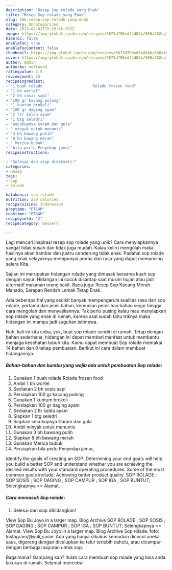 ```yaml
---
description: "Resep Sop rolade yang Enak"
title: "Resep Sop rolade yang Enak"
slug: 596-resep-sop-rolade-yang-enak
category: Uncategorized
date: 2023-02-01T15:29:45.972Z
image: https://img-global.cpcdn.com/recipes/0873d708edf4d84b/680x482cq70/sop-rolade-foto-resep-utama.jpg
hideToc: false
enableToc: true
enableTocContent: false
thumbnail: https://img-global.cpcdn.com/recipes/0873d708edf4d84b/680x482cq70/sop-rolade-foto-resep-utama.jpg
cover: https://img-global.cpcdn.com/recipes/0873d708edf4d84b/680x482cq70/sop-rolade-foto-resep-utama.jpg
author: Admin
authorAv: notfound
ratingvalue: 4.5
reviewcount: 15
recipeingredient:
- "1 buah rolade                      Rolade frozen food"
- "1 bh wortel"
- "2 bh sosis sapi"
- "100 gr kacang polong"
- "1 kuntum brokoli"
- "100 gr daging ayam"
- "2 ltr kaldu ayam"
- "1 btg seledri"
- "secukupnya Garam dan gula"
- " minyak untuk menumis"
- "3 bh bawang putih"
- "8 bh bawang merah"
- " Merica bubuk"
- "bila perlu Penyedap jamur"
recipeinstructions:

- "Selesai dan siap dinikmati!"
categories:
- Resep
tags:
- sop
- rolade

katakunci: sop rolade 
nutrition: 220 calories
recipecuisine: Indonesian
preptime: "PT14M"
cooktime: "PT34M"
recipeyield: "2"
recipecategory: Dessert

---
```





Lagi mencari inspirasi resep sop rolade yang unik? Cara menyiapkannya sangat tidak susah dan tidak juga mudah. Kalau keliru mengolah maka hasilnya akan hambar dan justru cenderung tidak enak. Padahal sop rolade yang enak selayaknya mempunyai aroma dan rasa yang dapat memancing selera Kita.





Sajian ini merupakan hidangan rolade yang dimasak bersama kuah sup dengan sayur. Hidangan ini cocok disantap saat musim hujan atau jadi alternatif makanan orang sakit. Baca juga: Resep Sup Kacang Merah Manado, Sarapan Rendah Lemak Tetap Enak.

Ada beberapa hal yang sedikit banyak mempengaruhi kualitas rasa dari sop rolade, pertama dari jenis bahan, kemudian pemilihan bahan segar hingga cara mengolah dan menyajikannya. Tak perlu pusing kalau mau menyiapkan sop rolade yang enak di rumah, karena asal sudah tahu triknya maka hidangan ini mampu jadi suguhan istimewa.






Nah, kali ini kita coba, yuk, buat sop rolade sendiri di rumah. Tetap dengan bahan sederhana, hidangan ini dapat memberi manfaat untuk membantu menjaga kesehatan tubuh kita. Kamu dapat membuat Sop rolade memakai 14 bahan dan 0 tahap pembuatan. Berikut ini cara dalam membuat hidangannya.

<!--inarticleads1-->

##### Bahan-bahan dan bumbu yang wajib ada untuk pembuatan Sop rolade:

1. Gunakan 1 buah rolade                      Rolade frozen food
1. Ambil 1 bh wortel
1. Sediakan 2 bh sosis sapi
1. Persiapkan 100 gr kacang polong
1. Gunakan 1 kuntum brokoli
1. Persiapkan 100 gr daging ayam
1. Sediakan 2 ltr kaldu ayam
1. Siapkan 1 btg seledri
1. Siapkan secukupnya Garam dan gula
1. Ambil  minyak untuk menumis
1. Gunakan 3 bh bawang putih
1. Siapkan 8 bh bawang merah
1. Gunakan  Merica bubuk
1. Persiapkan bila perlu Penyedap jamur,


Identify the goals of creating an SOP. Determining your end goals will help you build a better SOP and understand whether you are achieving the desired results with your standard operating procedures. Some of the most common goals include: Achieving better product quality. SOP ROLADE ; SOP SOSIS ; SOP DAGING ; SOP CAMPUR ; SOP IGA ; SOP BUNTUT; Selengkapnya &gt;&gt; Alamat. 

<!--inarticleads2-->

##### Cara memasak Sop rolade:


1. Selesai dan siap dihidangkan!

View Sop Bu Joyo in a larger map. Blog Archive SOP ROLADE ; SOP SOSIS ; SOP DAGING ; SOP CAMPUR ; SOP IGA ; SOP BUNTUT; Selengkapnya &gt;&gt; Alamat. View Sop Bu Joyo in a larger map. Blog Archive Sop rolade. foto: Instagram/@yuli_susie. Ada yang hanya dikukus kemudian dicocol aneka saus, digoreng dengan dicelupkan ke telur terlebih dahulu, atau dicampur dengan berbagai sayuran untuk sop. 

Bagaimana? Gampang kan? Itulah cara membuat sop rolade yang bisa anda lakukan di rumah. Selamat mencoba!
